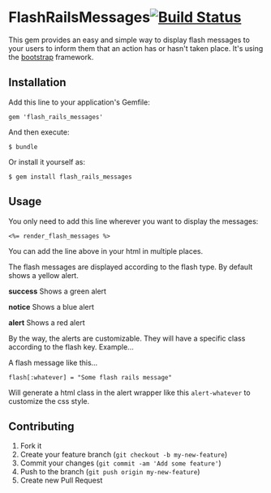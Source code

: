 # FlashRailsMessages[![Build Status](https://travis-ci.org/alejandrogutierrez/flash_rails_messages.png?branch=master)](https://travis-ci.org/alejandrogutierrez/flash_rails_messages)

This gem provides an easy and simple way to display flash messages to your users to inform them that an action has or hasn't taken place. It's using the
[bootstrap](http://twitter.github.io/bootstrap)
framework.

## Installation

Add this line to your application's Gemfile:

    gem 'flash_rails_messages'

And then execute:

    $ bundle

Or install it yourself as:

    $ gem install flash_rails_messages

## Usage

You only need to add this line wherever you want to display the messages:

    <%= render_flash_messages %>

You can add the line above in your html in multiple places.


The flash messages are displayed according to the flash type.
By default shows a yellow alert.

**success**
Shows a green alert

**notice**
Shows a blue alert

**alert**
Shows a red alert

By the way, the alerts are customizable. They will have a specific class according to the flash key. Example...

A flash message like this...

    flash[:whatever] = "Some flash rails message"

Will generate a html class in the alert wrapper like this `alert-whatever` to customize the css style.

## Contributing

1. Fork it
2. Create your feature branch (`git checkout -b my-new-feature`)
3. Commit your changes (`git commit -am 'Add some feature'`)
4. Push to the branch (`git push origin my-new-feature`)
5. Create new Pull Request
